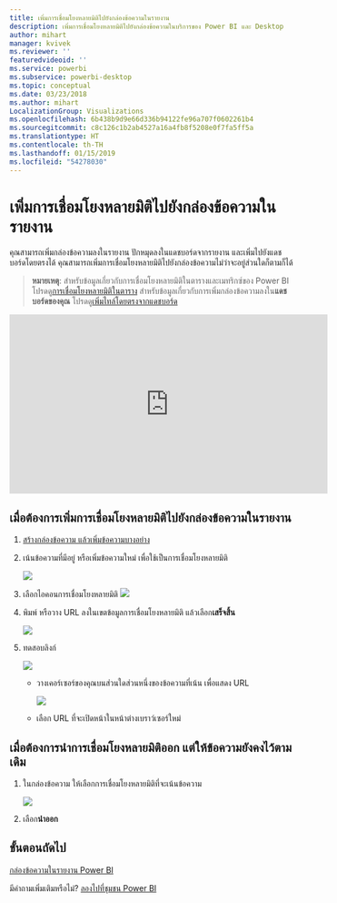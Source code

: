```yaml
---
title: เพิ่มการเชื่อมโยงหลายมิติไปยังกล่องข้อความในรายงาน
description: เพิ่มการเชื่อมโยงหลายมิติไปยังกล่องข้อความในบริการของ Power BI และ Desktop
author: mihart
manager: kvivek
ms.reviewer: ''
featuredvideoid: ''
ms.service: powerbi
ms.subservice: powerbi-desktop
ms.topic: conceptual
ms.date: 03/23/2018
ms.author: mihart
LocalizationGroup: Visualizations
ms.openlocfilehash: 6b438b9d9e66d336b94122fe96a707f0602261b4
ms.sourcegitcommit: c8c126c1b2ab4527a16a4fb8f5208e0f7fa5ff5a
ms.translationtype: HT
ms.contentlocale: th-TH
ms.lasthandoff: 01/15/2019
ms.locfileid: "54278030"
---
```

# <a name="add-a-hyperlink-to-a-text-box-in-a-report"></a>เพิ่มการเชื่อมโยงหลายมิติไปยังกล่องข้อความในรายงาน
คุณสามารถเพิ่มกล่องข้อความลงในรายงาน ปักหมุดลงในแดชบอร์ดจากรายงาน และเพิ่มไปยังแดชบอร์ดโดยตรงได้ คุณสามารถเพิ่มการเชื่อมโยงหลายมิติไปยังกล่องข้อความไม่ว่าจะอยู่ส่วนใดก็ตามก็ได้  

> **หมายเหตุ**: สำหรับข้อมูลเกี่ยวกับการเชื่อมโยงหลายมิติในตารางและเมทริกซ์ของ Power BI โปรดดู[การเชื่อมโยงหลายมิติในตาราง](power-bi-hyperlinks-in-tables.md) สำหรับข้อมูลเกี่ยวกับการเพิ่มกล่องข้อความลงใน**แดชบอร์ดของคุณ** โปรดดู[เพิ่มไทล์โดยตรงจากแดชบอร์ด](service-dashboard-add-widget.md) 
> 
> 

<iframe width="560" height="315" src="https://www.youtube.com/embed/_3q6VEBhGew#t=0m55s" frameborder="0" allowfullscreen></iframe>


## <a name="to-add-a-hyperlink-to-a-text-box-in-a-report"></a>เมื่อต้องการเพิ่มการเชื่อมโยงหลายมิติไปยังกล่องข้อความในรายงาน
1. [สร้างกล่องข้อความ แล้วเพิ่มข้อความบางอย่าง](power-bi-reports-add-text-and-shapes.md) 
2. เน้นข้อความที่มีอยู่ หรือเพิ่มข้อความใหม่ เพื่อใช้เป็นการเชื่อมโยงหลายมิติ
   
   ![](media/service-add-hyperlink-to-text-box/power-bi-hyperlink-new.png)
3. เลือกไอคอนการเชื่อมโยงหลายมิติ  ![](media/service-add-hyperlink-to-text-box/power-bi-hyperlink-icon.png)
4. พิมพ์ หรือวาง URL ลงในเขตข้อมูลการเชื่อมโยงหลายมิติ แล้วเลือก**เสร็จสิ้น**
   
   ![](media/service-add-hyperlink-to-text-box/power-bi-add-link.png)
5. ทดสอบลิงก์  
   
   ![](media/service-add-hyperlink-to-text-box/power-bi-test-link.png)
   
   * วางเคอร์เซอร์ของคุณบนส่วนใดส่วนหนึ่งของข้อความที่เน้น เพื่อแสดง URL  
     
      ![](media/service-add-hyperlink-to-text-box/power-bi-hyperlink-edit.png)
   * เลือก URL ที่จะเปิดหน้าในหน้าต่างเบราว์เซอร์ใหม่

## <a name="to-remove-the-hyperlink-but-leave-the-text"></a>เมื่อต้องการนำการเชื่อมโยงหลายมิติออก แต่ให้ข้อความยังคงไว้ตามเดิม
1. ในกล่องข้อความ ให้เลือกการเชื่อมโยงหลายมิติที่จะเน้นข้อความ
   
     ![](media/service-add-hyperlink-to-text-box/power-bi-hyperlink-remove.png)
2. เลือก**นำออก** 

## <a name="next-steps"></a>ขั้นตอนถัดไป
[กล่องข้อความในรายงาน Power BI](power-bi-reports-add-text-and-shapes.md)

มีคำถามเพิ่มเติมหรือไม่? [ลองไปที่ชุมชน Power BI](http://community.powerbi.com/)

